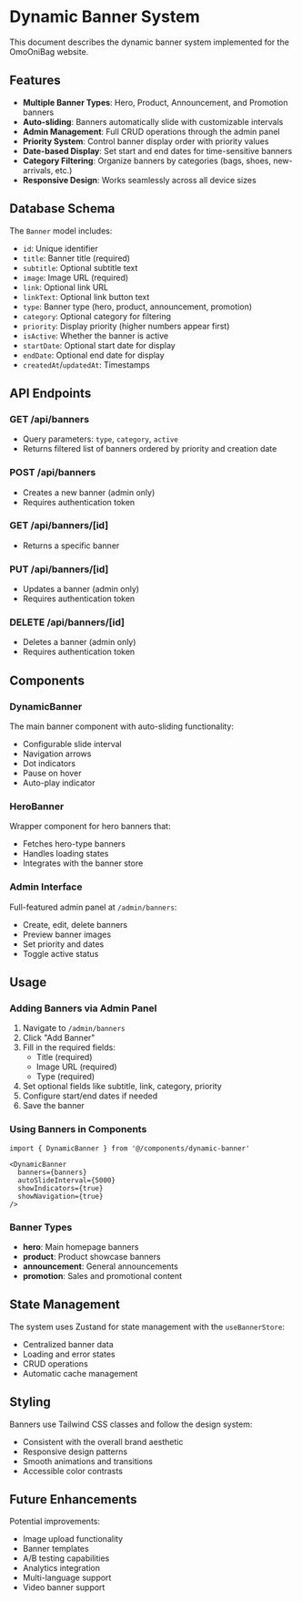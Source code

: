 # Dynamic Banner System

This document describes the dynamic banner system implemented for the OmoOniBag website.

## Features

- **Multiple Banner Types**: Hero, Product, Announcement, and Promotion banners
- **Auto-sliding**: Banners automatically slide with customizable intervals
- **Admin Management**: Full CRUD operations through the admin panel
- **Priority System**: Control banner display order with priority values
- **Date-based Display**: Set start and end dates for time-sensitive banners
- **Category Filtering**: Organize banners by categories (bags, shoes, new-arrivals, etc.)
- **Responsive Design**: Works seamlessly across all device sizes

## Database Schema

The `Banner` model includes:
- `id`: Unique identifier
- `title`: Banner title (required)
- `subtitle`: Optional subtitle text
- `image`: Image URL (required)
- `link`: Optional link URL
- `linkText`: Optional link button text
- `type`: Banner type (hero, product, announcement, promotion)
- `category`: Optional category for filtering
- `priority`: Display priority (higher numbers appear first)
- `isActive`: Whether the banner is active
- `startDate`: Optional start date for display
- `endDate`: Optional end date for display
- `createdAt`/`updatedAt`: Timestamps

## API Endpoints

### GET /api/banners
- Query parameters: `type`, `category`, `active`
- Returns filtered list of banners ordered by priority and creation date

### POST /api/banners
- Creates a new banner (admin only)
- Requires authentication token

### GET /api/banners/[id]
- Returns a specific banner

### PUT /api/banners/[id]
- Updates a banner (admin only)
- Requires authentication token

### DELETE /api/banners/[id]
- Deletes a banner (admin only)
- Requires authentication token

## Components

### DynamicBanner
The main banner component with auto-sliding functionality:
- Configurable slide interval
- Navigation arrows
- Dot indicators
- Pause on hover
- Auto-play indicator

### HeroBanner
Wrapper component for hero banners that:
- Fetches hero-type banners
- Handles loading states
- Integrates with the banner store

### Admin Interface
Full-featured admin panel at `/admin/banners`:
- Create, edit, delete banners
- Preview banner images
- Set priority and dates
- Toggle active status

## Usage

### Adding Banners via Admin Panel
1. Navigate to `/admin/banners`
2. Click "Add Banner"
3. Fill in the required fields:
   - Title (required)
   - Image URL (required)
   - Type (required)
4. Set optional fields like subtitle, link, category, priority
5. Configure start/end dates if needed
6. Save the banner

### Using Banners in Components
```tsx
import { DynamicBanner } from '@/components/dynamic-banner'

<DynamicBanner
  banners={banners}
  autoSlideInterval={5000}
  showIndicators={true}
  showNavigation={true}
/>
```

### Banner Types
- **hero**: Main homepage banners
- **product**: Product showcase banners
- **announcement**: General announcements
- **promotion**: Sales and promotional content

## State Management

The system uses Zustand for state management with the `useBannerStore`:
- Centralized banner data
- Loading and error states
- CRUD operations
- Automatic cache management

## Styling

Banners use Tailwind CSS classes and follow the design system:
- Consistent with the overall brand aesthetic
- Responsive design patterns
- Smooth animations and transitions
- Accessible color contrasts

## Future Enhancements

Potential improvements:
- Image upload functionality
- Banner templates
- A/B testing capabilities
- Analytics integration
- Multi-language support
- Video banner support





